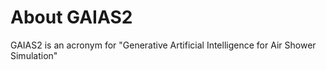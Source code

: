 # About GAIAS2

GAIAS2 is an acronym for "Generative Artificial Intelligence for Air Shower Simulation"